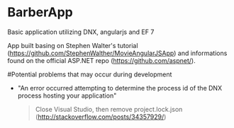 # BarberApp
Basic application utilizing DNX, angularjs and EF 7

App built basing on Stephen Walter's tutorial (https://github.com/StephenWalther/MovieAngularJSApp) and informations found on the official ASP.NET repo (https://github.com/aspnet/). 

#Potential problems that may occur during development
- "An error occurred attempting to determine the process id of the DNX process hosting your application" 
  > Close Visual Studio, then remove project.lock.json (http://stackoverflow.com/posts/34357929/)
